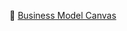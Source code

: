

:page_with_curl: [Business Model Canvas](https://docs.google.com/presentation/d/1nxaXDtTYssF4GWqRZgaMBsHPXn8gnbt5yzkWnHZaX9Y/edit?usp=sharing)


